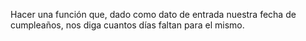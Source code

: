 Hacer una función que, dado como dato de entrada nuestra fecha de cumpleaños, nos diga cuantos días faltan para el mismo.